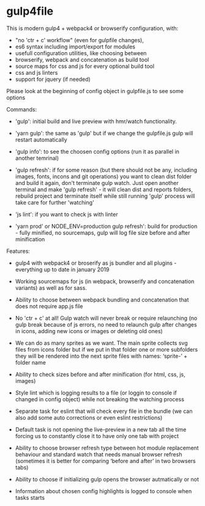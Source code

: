 # gulp4file

This is modern gulp4 + webpack4 or browserify configuration, with:

* "no 'ctr + c' workflow" (even for gulpfile changes), 
* es6 syntax including import/export for modules
* usefull configuration utilities, like choosing between 
* browserify, webpack and concatenation as build tool
* source maps for css and js for every optional build tool
* css and js linters
* support for jquery (if needed)

Please look at the beginning of config object in gulpfile.js to see some options

Commands:

* 'gulp': initial build and live preview with hmr/watch functionality.

* 'yarn gulp': the same as 'gulp' but if we change the gulpfile.js gulp will restart automatically 

* 'gulp info': to see the choosen config options (run it as parallel in another temrinal) 

* 'gulp refresh': if for some reason (but there should not be any, including images, fonts, incons and git operations) you want to clean dist folder and build it again, don't terminate gulp watch. Just open another terminal and make 'gulp refresh' - it will clean dist and reports folders, rebuild project and terminate itself while still running 'gulp' process will take care for further 'watching'

* 'js lint': if you want to check js with linter

* 'yarn prod' or NODE_ENV=production gulp refresh': build for production - fully minified, no sourcemaps, gulp will log file size before and after minification


Features:

* gulp4 with webpack4 or broserify as js bundler and all plugins - everything up to date in january 2019

* Working sourcemaps for js (in webpack, browserify and concatenation variants) as well as for sass.

* Ability to choose between webpack bundling and concatenation that does not require app.js file

* No 'ctr + c' at all! Gulp watch will never break or require relaunching (no gulp break because of js errors, no need to relaunch gulp after changes in icons, adding new icons or images or deleting old ones)

* We can do as many sprites as we want. The main sprite collects svg files from icons folder but if we put in that folder one or more subfolders they will be rendered into the next sprite files with names: ‘sprite-’ + folder name

* Ability to check sizes before and after minification (for html, css, js, images)

* Style lint which is logging results to a file (or loggin to console if changed in config object) while not breaking the watching process

* Separate task for eslint that will check every file in the bundle (we can also add some auto corrections or even eslint restrictions)

* Default task is not opening the live-preview in a new tab all the time forcing us to constantly close it to have only one tab with project

* Ability to choose browser refresh type between hot module replacement behaviour and standard watch that needs manual browser refresh (sometimes it is better for comparing ‘before and after’ in two browsers tabs)

* Ability to choose if initializing gulp opens the browser autmatically or not

* Information about chosen config highlights is logged to console when tasks starts 
